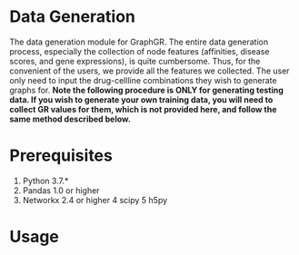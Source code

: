 # Data Generation

The data generation module for GraphGR. The entire data generation process, especially the collection of node features (affinities, disease scores, and gene expressions), is quite cumbersome. Thus, for the convenient of the users, we provide all the features we collected. The user only need to input the drug-cellline combinations they wish to generate graphs for. **Note the following procedure is ONLY for generating testing data. If you wish to generate your own training data, you will need to collect GR values for them, which is not provided here, and follow the same method described below.**
    

# Prerequisites

1. Python 3.7.*
2. Pandas 1.0 or higher
3. Networkx 2.4 or higher
4 scipy
5 h5py

# Usage



